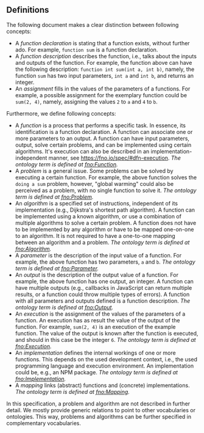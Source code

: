 ## Definitions

The following document makes a clear distinction between following concepts:

- A <dfn>function declaration</dfn> is stating that a function exists, without further ado. 
  For example, `function sum` is a <a>function declaration</a>.
- A <dfn>function description</dfn> describes the function, i.e., talks about the inputs and outputs of the function.
  For example, the function above can have the following description: `function int sum(int a, int b)`, namely,
  the function `sum` has two input parameters, `int a` and `int b`, and returns an integer.
- An <dfn>assignment</dfn> fills in the values of the parameters of a functions.
  For example, a possible assignment for the exemplary function could be `sum(2, 4)`, namely,
  assigning the values `2` to `a` and `4` to `b`.

Furthermore, we define following concepts:

- A <dfn>function</dfn> is a process that performs a specific task. 
  In essence, its identification is a <a>function declaration</a>.
  A function can associate one or more
  <a data-lt="parameter">parameters</a> to an <a>output</a>.
  A function can have input parameters, output, solve certain
  <a data-lt="problem">problems</a>,
  and can be implemented using certain <a data-lt="algorithm">algorithms</a>.
  It's execution can also be described in an
  implementation-independent manner, see https://fno.io/spec/#dfn-execution.
  _The ontology term is defined at [fno:Function](#fn-function)._
- A <dfn>problem</dfn> is a general issue. Some problems can be solved by executing a certain <a>function</a>.
  For example, the above function solves the `doing a sum` problem, however,
  "global warming" could also be perceived as a problem, with no single function to solve it.
  _The ontology term is defined at [fno:Problem](#fn-problem)._
- An <dfn>algorithm</dfn> is a specified set of instructions, independent of its <a>implementation</a> (e.g., Dijkstra's shortest path algorithm).
  A <a>function</a> can be implemented using a known algorithm, or use a combination of multiple algorithms to solve a certain <a>problem</a>.
  A function does not have to be implemented by any algorithm or have to be mapped one-on-one to an algorithm.
  It is not required to have a one-to-one mapping between an algorithm and a problem.
  _The ontology term is defined at [fno:Algorithm](#fn-algorithm)._
- A <dfn>parameter</dfn> is the description of the input value of a <a>function</a>.
  For example, the above function has two parameters, `a` and `b`.
  _The ontology term is defined at [fno:Parameter](#fn-parameter)._
- An <dfn>output</dfn> is the description of the output value of a <a>function</a>.
  For example, the above function has one output, an integer.
  A <a>function</a> can have multiple outputs (e.g., callbacks in JavaScript can return multiple results, or a function could throw multiple types of errors).
  A <a>function</a> with all parameters and outputs defined is a <a>function description</a>.
  _The ontology term is defined at [fno:Output](#fn-output)._
- An <dfn>execution</dfn> is the <a>assignment</a> of the values of the parameters of a function.
  An <a>execution</a> has as result the value of the <a>output</a> of the function.
  For example, `sum(2, 4)` is an execution of the example function.
  The value of the output is known after the function is executed, and should in this case be the integer `6`.
  _The ontology term is defined at [fno:Execution](fn-execution)._
- An <dfn>implementation</dfn> defines the internal workings of one or more <a data-lt="function">functions</a>.
  This depends on the used development context, i.e., the used programming language and execution environment.
  An implementation could be, e.g., an NPM package.
  _The ontology term is defined at [fno:Implementation](#fno-implementation)._
- A <dfn>mapping</dfn> links (abstract) <a data-lt="function">functions</a> and (concrete) <a data-lt="implementation">implementations</a>.
  _The ontology term is defined at [fno:Mapping](#fno-Mapping)._
  
In this specification, a <a>problem</a> and <a>algorithm</a> are not described in further detail.
We mostly provide generic relations to point to other vocabularies or ontologies.
This way, problems and algorithms can be further specified in complementary vocabularies.
